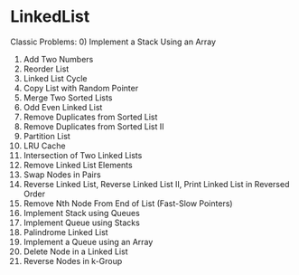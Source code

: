 # LinkedList

Classic Problems:
0) Implement a Stack Using an Array
1) Add Two Numbers
2) Reorder List
3) Linked List Cycle
4) Copy List with Random Pointer
5) Merge Two Sorted Lists
6) Odd Even Linked List
7) Remove Duplicates from Sorted List
7) Remove Duplicates from Sorted List II
8) Partition List
9) LRU Cache
10) Intersection of Two Linked Lists
11) Remove Linked List Elements
12) Swap Nodes in Pairs
13) Reverse Linked List, Reverse Linked List II, Print Linked List in Reversed Order
14) Remove Nth Node From End of List (Fast-Slow Pointers)
15) Implement Stack using Queues
15) Implement Queue using Stacks
16) Palindrome Linked List
17) Implement a Queue using an Array
18) Delete Node in a Linked List
19) Reverse Nodes in k-Group